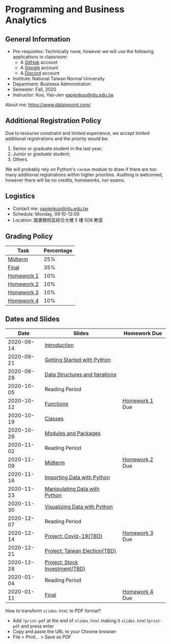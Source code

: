 # Programming and Business Analytics

## General Information

- Pre-requisites: Technically none, however we will use the following applications in classroom:
    - A [GitHub](https://github.com/) account
    - A [Google](https://www.google.com/) account
    - A [Discord](https://discord.com/) account
- Institute: National Taiwan Normal University
- Department: Business Administration
- Semester: Fall, 2020
- Instructor: Kuo, Yao-Jen <yaojenkuo@ntu.edu.tw>

About me: <https://www.datainpoint.com/>

## Additional Registration Policy

Due to resourse constraint and limited experience, we accept limited additional registrations and the priority would be:

1. Senior or graduate student in the last year;
2. Junior or graduate student;
3. Others.

We will probably rely on Python's `random` module to draw if there are too many additional registrations within higher priorities. Auditing is welcomed, however there will be no credits, homeworks, nor exams.

## Logistics

- Contact me: <yaojenkuo@ntu.edu.tw>
- Schedule: Monday, 09:10-12:00
- Location: 圖書館校區綜合大樓 5 樓 508 教室

## Grading Policy

|Task|Percentage|
|----|----------|
|[Midterm]()|25%|
|[Final]()|35%|
|[Homework 1]()|10%|
|[Homework 2]()|10%|
|[Homework 3]()|10%|
|[Homework 4]()|10%|

## Dates and Slides

|Date|Slides|Homework Due|
|----|------|------------|
|2020-09-14|[Introduction](https://yaojenkuo.io/ntnu-fall-2020/00-introduction.slides.html)||
|2020-09-21|[Getting Started with Python]()||
|2020-09-28|[Data Structures and Iterations]()||
|2020-10-05|Reading Period||
|2020-10-12|[Functions]()|[Homework 1]() Due|
|2020-10-19|[Classes]()||
|2020-10-26|[Modules and Packages]()||
|2020-11-02|Reading Period||
|2020-11-09|[Midterm]()|[Homework 2]() Due|
|2020-11-16|[Importing Data with Python]()||
|2020-11-23|[Manipulating Data with Python]()||
|2020-11-30|[Visualizing Data with Python]()||
|2020-12-07|Reading Period||
|2020-12-14|[Project: Covid-19(TBD)]()|[Homework 3]() Due|
|2020-12-21|[Project: Taiwan Election(TBD)]()||
|2020-12-28|[Project: Stock Investment(TBD)]()|
|2020-01-04|Reading Period||
|2020-01-11|[Final]()|[Homework 4]() Due|

How to transform `slides.html` to PDF format?
- Add `?print-pdf` at the end of `slides.html` making it `slides.html?print-pdf` and press enter
- Copy and paste the URL to your Chrome browser
- File > Print... > Save as PDF